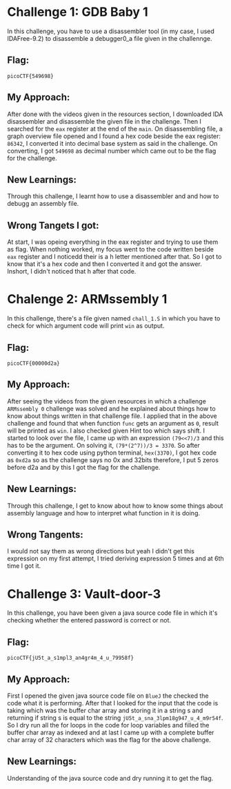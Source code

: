 # Challenge 1: GDB Baby 1

In this challenge, you have to use a disassembler tool (in my case, I used IDAFree-9.2) to disassemble a debugger0_a file given in the challennge.

## Flag:
```
picoCTF{549698}
```
## My Approach:
After done with the videos given in the resources section, I downloaded IDA disassembler and disassemble the given file in the challenge. Then I searched for the ```eax``` register at the end of the ```main```. On disassembling file, a graph overview file opened and I found a hex code beside the eax register: ```86342```, I converted it into decimal base system as said in the challenge. On converting, I got ```549698``` as decimal number which came out to be the flag for the challenge.

## New Learnings:
Through this challenge, I learnt how to use a disassembler and and how to debugg an assembly file.

## Wrong Tangets I got:
At start, I was opeing everything in the eax register and trying to use them as flag. When nothing worked, my focus went to the code written beside ```eax``` register and I noticedd their is a h letter mentioned after that. So I got to know that it's a hex code and then I converted it and got the answer. Inshort, I didn't noticed that h after that code.


# Chalenge 2: ARMssembly 1

In this challenge, there's a file given named ```chall_1.S``` in which you have to check for which argument code will print ```win``` as output.

## Flag:
```
picoCTF{00000d2a}
```

## My Approach:
After seeing the videos from the given resources in which a challenge ```ARMssembly 0``` challenge was solved and he explained about things how to know about things written in that challenge file. I applied that in the above challenge and found that when function ```func``` gets an argument as ```0```, result will be printed as ```win```.
I also checked given Hint too which says shift. I started to look over the file, I came up with an expression ```(79<<7)/3``` and this has to be the argument.
On solving it, ```(79*(2^7))/3 = 3370```. So after converting it to hex code using python terminal, ```hex(3370)```, I got hex code as ```0xd2a``` so as the challenge says no 0x and 32bits therefore, I put 5 zeros before d2a and by this I got the flag for the challenge.

## New Learnings:
Through this challenge, I get to know about how to know some things about assembly language and how to interpret what function in it is doing.

## Wrong Tangents:
I would not say them as wrong directions but yeah I didn't get this expression on my first attempt, I tried deriving expression 5 times and at 6th time I got it.


# Challenge 3: Vault-door-3
In this challenge, you have been given a java source code file in which it's checking whether the entered password is correct or not.

## Flag:
```
picoCTF{jU5t_a_s1mpl3_an4gr4m_4_u_79958f}
```

## My Approach:
First I opened the given java source code file on ```BlueJ``` the checked the code what it is performing. After that I looked for the input that the code is taking which was the buffer char array and storing it in a string s and returning if string s is equal to the string ```jU5t_a_sna_3lpm18g947_u_4_m9r54f```. So I dry run all the for loops in the code for loop variables and filled the buffer char array as indexed and at last I came up with a complete buffer char array of 32 characters which was the flag for the above challenge.

## New Learnings:
Understanding of the java source code and dry running it to get the flag.














